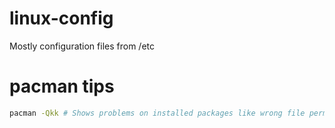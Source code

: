 # linux-config
Mostly configuration files from /etc

# pacman tips
```bash
pacman -Qkk # Shows problems on installed packages like wrong file permissions
```
